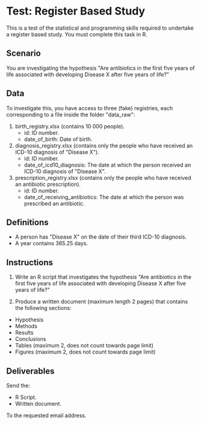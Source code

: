 # Test: Register Based Study

This is a test of the statistical and programming skills required to undertake a register based study. You must complete this task in R.

## Scenario

You are investigating the hypothesis "Are antibiotics in the first five years of life associated with developing Disease X after five years of life?"

## Data

To investigate this, you have access to three (fake) registries, each corresponding to a file inside the folder "data_raw":

1.  birth_registry.xlsx (contains 10 000 people).
    -   id: ID number.
    -   date_of_birth: Date of birth.
2.  diagnosis_registry.xlsx (contains only the people who have received an ICD-10 diagnosis of "Disease X").
    -   id: ID number.
    -   date_of_icd10_diagnosis: The date at which the person received an ICD-10 diagnosis of "Disease X".
3.  prescription_registry.xlsx (contains only the people who have received an antibiotic prescription).
    -   id: ID number.
    -   date_of_receiving_antibiotics: The date at which the person was prescribed an antibiotic.

## Definitions

- A person has "Disease X" on the date of their third ICD-10 diagnosis.
- A year contains 365.25 days.

## Instructions

1. Write an R script that investigates the hypothesis "Are antibiotics in the first five years of life associated with developing Disease X after five years of life?"

2. Produce a written document (maximum length 2 pages) that contains the following sections:

- Hypothesis
- Methods
- Results
- Conclusions
- Tables (maximum 2, does not count towards page limit)
- Figures (maximum 2, does not count towards page limit)

## Deliverables

Send the:

-   R Script.
-   Written document.

To the requested email address.
